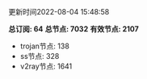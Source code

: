 更新时间2022-08-04 15:48:58

**总订阅: 64**
**总节点: 7032**
**有效节点: 2107**
- trojan节点: 138
- ss节点: 328
- v2ray节点: 1641
